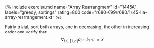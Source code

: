{% include exercise.md name="Array Rearrangment" id="1445A" labels="greedy, sortings" rating=800 code="r680-699/r680/1445-IIa-array-rearrangement.kt" %}

Fairly trivial, sort both arrays, one in decreasing, the other in increasing order and verify that: $$\forall_{i \in [1, n]} a_i + b_i <= x$$
